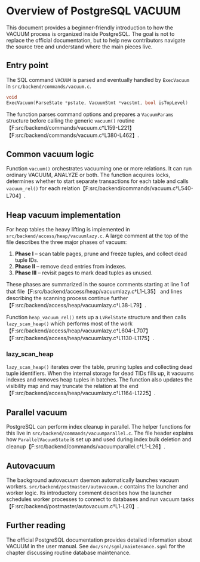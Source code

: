 # Overview of PostgreSQL VACUUM

This document provides a beginner-friendly introduction to how the VACUUM process is organized inside PostgreSQL.  The goal is not to replace the official documentation, but to help new contributors navigate the source tree and understand where the main pieces live.

## Entry point

The SQL command `VACUUM` is parsed and eventually handled by `ExecVacuum` in `src/backend/commands/vacuum.c`.

```c
void
ExecVacuum(ParseState *pstate, VacuumStmt *vacstmt, bool isTopLevel)
```
The function parses command options and prepares a `VacuumParams` structure before calling the generic `vacuum()` routine【F:src/backend/commands/vacuum.c†L159-L221】【F:src/backend/commands/vacuum.c†L380-L462】.

## Common vacuum logic

Function `vacuum()` orchestrates vacuuming one or more relations. It can run ordinary VACUUM, ANALYZE or both. The function acquires locks, determines whether to start separate transactions for each table and calls `vacuum_rel()` for each relation【F:src/backend/commands/vacuum.c†L540-L704】.

## Heap vacuum implementation

For heap tables the heavy lifting is implemented in `src/backend/access/heap/vacuumlazy.c`.  A large comment at the top of the file describes the three major phases of vacuum:

1. **Phase I** – scan table pages, prune and freeze tuples, and collect dead tuple IDs.
2. **Phase II** – remove dead entries from indexes.
3. **Phase III** – revisit pages to mark dead tuples as unused.

These phases are summarized in the source comments starting at line 1 of that file【F:src/backend/access/heap/vacuumlazy.c†L1-L35】 and lines describing the scanning process continue further【F:src/backend/access/heap/vacuumlazy.c†L38-L79】.

Function `heap_vacuum_rel()` sets up a `LVRelState` structure and then calls `lazy_scan_heap()` which performs most of the work【F:src/backend/access/heap/vacuumlazy.c†L604-L707】【F:src/backend/access/heap/vacuumlazy.c†L1130-L1175】.

### lazy_scan_heap

`lazy_scan_heap()` iterates over the table, pruning tuples and collecting dead tuple identifiers.  When the internal storage for dead TIDs fills up, it vacuums indexes and removes heap tuples in batches.  The function also updates the visibility map and may truncate the relation at the end【F:src/backend/access/heap/vacuumlazy.c†L1164-L1225】.

## Parallel vacuum

PostgreSQL can perform index cleanup in parallel.  The helper functions for this live in `src/backend/commands/vacuumparallel.c`.  The file header explains how `ParallelVacuumState` is set up and used during index bulk deletion and cleanup【F:src/backend/commands/vacuumparallel.c†L1-L26】.

## Autovacuum

The background autovacuum daemon automatically launches vacuum workers.  `src/backend/postmaster/autovacuum.c` contains the launcher and worker logic.  Its introductory comment describes how the launcher schedules worker processes to connect to databases and run vacuum tasks【F:src/backend/postmaster/autovacuum.c†L1-L20】.

## Further reading

The official PostgreSQL documentation provides detailed information about VACUUM in the user manual.  See `doc/src/sgml/maintenance.sgml` for the chapter discussing routine database maintenance.

